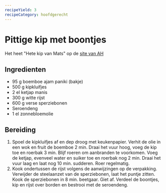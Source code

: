 ```yaml
---
recipeYield: 3
recipeCategory: hoofdgerecht
---
```

# Pittige kip met boontjes

Het heet "Hete kip van Mats" op de [site van AH](https://www.ah.nl/allerhande/recept/R-R861158/hete-kip-van-mats)

## Ingredienten

- 95 g boemboe ajam paniki (bakje)
- 500 g kipkluifjes
- 2 el ketjap manis
- 300 g witte rijst
- 600 g verse sperziebonen
- Seroendeng
- 1 el zonnebloemolie

## Bereiding

1. Spoel de kipkluifjes af en dep droog met keukenpapier. Verhit de olie in een wok en fruit de boemboe 2 min. Draai het vuur hoog, voeg de kip toe en roerbak 3 min. Blijf roeren om aanbranden te voorkomen. Voeg de ketjap, evenveel water en suiker toe en roerbak nog 2 min. Draai het vuur laag en laat nog 10 min. sudderen. Roer regelmatig.
2. Kook ondertussen de rijst volgens de aanwijzingen op de verpakking. Verwijder de steelaanzet van de sperziebonen, laat het puntje zitten. Kook de sperziebonen in 8 min. beetgaar. Giet af. Verdeel de boontjes, kip en rijst over borden en bestrooi met de seroendeng.
